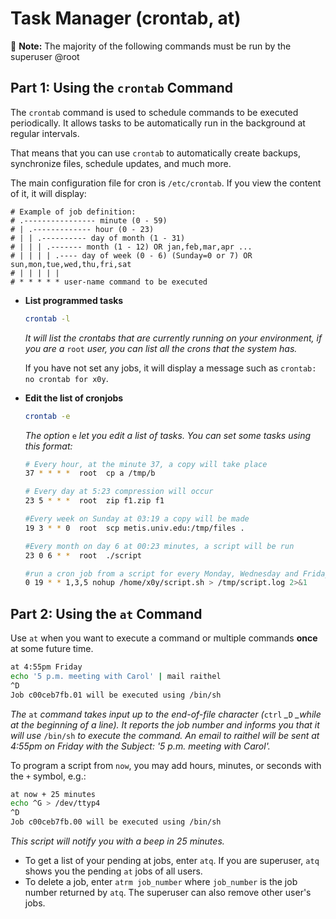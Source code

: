 # Task Manager \(crontab, at\)

📝 **Note:** The majority of the following commands must be run by the superuser @root

## Part 1: Using the `crontab` Command

The `crontab` command is used to schedule commands to be executed periodically. It allows tasks to be automatically run in the background at regular intervals.

That means that you can use `crontab` to automatically create backups, synchronize files, schedule updates, and much more.

The main configuration file for cron is `/etc/crontab`. If you view the content of it, it will display:

```text
# Example of job definition:
# .---------------- minute (0 - 59)
# | .------------- hour (0 - 23)
# | | .---------- day of month (1 - 31)
# | | | .------- month (1 - 12) OR jan,feb,mar,apr ...
# | | | | .---- day of week (0 - 6) (Sunday=0 or 7) OR sun,mon,tue,wed,thu,fri,sat
# | | | | |
# * * * * * user-name command to be executed
```

* **List programmed tasks**

  ```bash
  crontab -l
  ```

  _It will list the crontabs that are currently running on your environment, if you are a_ `root` _user, you can list all the crons that the system has._

  If you have not set any jobs, it will display a message such as `crontab: no crontab for x0y`.

* **Edit the list of cronjobs**

  ```bash
  crontab -e
  ```

  _The option_ `e` _let you edit a list of tasks. You can set some tasks using this format:_

  ```bash
  # Every hour, at the minute 37, a copy will take place
  37 * * * *  root  cp a /tmp/b

  # Every day at 5:23 compression will occur
  23 5 * * *  root  zip f1.zip f1

  #Every week on Sunday at 03:19 a copy will be made
  19 3 * * 0  root  scp metis.univ.edu:/tmp/files .

  #Every month on day 6 at 00:23 minutes, a script will be run
  23 0 6 * *  root  ./script

  #run a cron job from a script for every Monday, Wednesday and Friday at 7:00 pm
  0 19 * * 1,3,5 nohup /home/x0y/script.sh > /tmp/script.log 2>&1
  ```

## Part 2: Using the `at` Command

Use `at` when you want to execute a command or multiple commands **once** at some future time.

```bash
at 4:55pm Friday
echo '5 p.m. meeting with Carol' | mail raithel
^D
Job c00ceb7fb.01 will be executed using /bin/sh
```

_The_ `at` _command takes input up to the end-of-file character \(_`ctrl` _\__`D` _\_while at the beginning of a line\). It reports the job number and informs you that it will use_ `/bin/sh` _to execute the command. An email to raithel will be sent at 4:55pm on Friday with the Subject: '5 p.m. meeting with Carol'._

To program a script from `now`, you may add hours, minutes, or seconds with the `+` symbol, e.g.:

```bash
at now + 25 minutes
echo ^G > /dev/ttyp4
^D
Job c00ceb7fb.00 will be executed using /bin/sh
```

_This script will notify you with a beep in 25 minutes._

* To get a list of your pending at jobs, enter `atq`. If you are superuser, `atq` shows you the pending `at` jobs of all users.
* To delete a job, enter `atrm job_number` where `job_number` is the job number returned by `atq`. The superuser can also remove other user's jobs.

